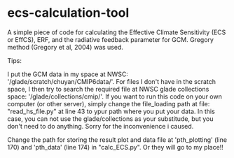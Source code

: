 # ecs-calculation-tool
A simple piece of code for calculating the Effective Climate Sensitivity (ECS or EffCS), ERF, and the radiative feedback parameter for GCM. Gregory method (Gregory et al, 2004) was used.


Tips:

I put the GCM data in my space at NWSC: '/glade/scratch/chuyan/CMIP6data/'. For files I don't have in the scratch space, I then try to search the required file at NWSC glade collections space: '/glade/collections/cmip/'.
If you want to run this code on your own computer (or other server), simply change the file_loading path at file: "read_hs_file.py" at line 43 to ypur path where you put your data. In this case, you can not use the glade/collections as your substitude, but you don't need to do anything. Sorry for the inconvenience i caused.

Change the path for storing the result plot and data file at 'pth_plotting' (line 170) and 'pth_data' (line 174) in "calc_ECS.py". Or they will go to my place!!
